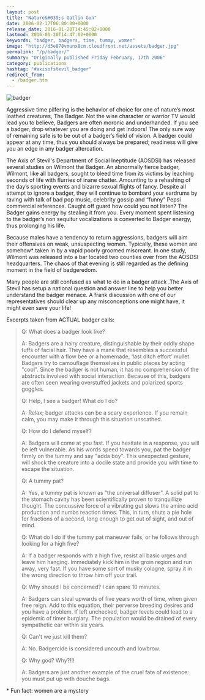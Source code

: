 ```yaml
---
layout: post
title: "Nature&#039;s Gatlin Gun"
date: 2006-02-17T06:00:00+0000
release_date: 2016-01-20T14:45:02+0000
lastmod: 2016-01-20T14:47:02+0000
keywords: "badger, badgers, time, tummy, women"
image: "http://d3e878vmunx8cm.cloudfront.net/assets/badger.jpg"
permalink: "/p/badger/"
summary: "Originally published Friday February, 17th 2006"
category: publications
hashtag: "#axisofstevil_badger"
redirect_from:
  - /badger.htm
---
```


[id_1]: http://d3e878vmunx8cm.cloudfront.net/assets/badger.jpg "badger"
![badger][id_1]

Aggressive time pilfering is the behavior of choice for one of nature’s most loathed creatures, The Badger. Not the wise character or warrior TV would lead you to believe, Badgers are often moronic and underhanded. If you see a badger, drop whatever you are doing and get indoors! The only sure way of remaining safe is to be out of a badger’s field of vision. A badger could appear at any time, thus you should always be prepared; readiness will give you an edge in any badger altercation.

The Axis of Stevil's Department of Social Ineptitude (AOSDSI) has released several studies on Wilmont the Badger. An abnormally fierce badger, Wilmont, like all badgers, sought to bleed time from its victims by leaching seconds of life with flurries of inane chatter. Amounting to a rehashing of the day’s sporting events and bizarre sexual flights of fancy. Despite all attempt to ignore a badger, they will continue to bombard your eardrums by raving with talk of bad pop music, celebrity gossip and “funny” Pepsi commercial references. Caught off guard how could you not listen? The Badger gains energy by stealing it from you. Every moment spent listening to the badger’s non sequitur vocalizations is converted to Badger energy, thus prolonging his life.

Because males have a tendency to return aggressions, badgers will aim their offensives on weak, unsuspecting women. Typically, these women are somehow* taken in by a vapid poorly groomed miscreant.
In one study, Wilmont was released into a bar located two counties over from the AOSDSI headquarters. The chaos of that evening is still regarded as the defining moment in the field of badgeredom. 

Many people are still confused as what to do in a badger attack .The Axis of Stevil has setup a national question and answer line to help you better understand the badger menace. A frank discussion with one of our representatives should clear up any misconceptions one might have, it might even save your life!

Excerpts taken from ACTUAL badger calls:

> Q: What does a badger look like?
>
> A: Badgers are a hairy creature, distinguishable by their oddly shape tuffs of facial hair. They have a mane that resembles a successful encounter with a flow bee or a homemade, ‘last ditch effort’ mullet. Badgers try to camouflage themselves in public places by acting "cool". Since the badger is not human, it has no comprehension of the abstracts involved with social interaction. Because of this, badgers are often seen wearing overstuffed jackets and polarized sports goggles.
> 
> Q: Help, I see a badger! What do I do?
>
> A: Relax; badger attacks can be a scary experience. If you remain calm, you may make it through this situation unscathed.
> 
> Q: How do I defend myself?
>
> A: Badgers will come at you fast. If you hesitate in a response, you will be left vulnerable. As his words speed towards you, pat the badger firmly on the tummy and say "adda boy". This unexpected gesture, will shock the creature into a docile state and provide you with time to escape the situation.
> 
> Q: A tummy pat?
>
> A: Yes, a tummy pat is known as “the universal diffuser”. A solid pat to the stomach cavity has been scientifically proven to tranquillize thought. The concussive force of a vibrating gut slows the amino acid production and numbs reaction times. This, in turn, shuts a pie hole for fractions of a second, long enough to get out of sight, and out of mind.
> 
> Q: What do I do if the tummy pat maneuver fails, or he follows through looking for a high five?
>
> A: If a badger responds with a high five, resist all basic urges and leave him hanging. Immediately kick him in the groin region and run away, very fast. If you have some sort of musky cologne, spray it in the wrong direction to throw him off your trail.
> 
> Q: Why should I be concerned? I can spare 10 minutes.
>
> A: Badgers can steal upwards of five years worth of time, when given free reign. Add to this equation, their perverse breeding desires and you have a problem. If left unchecked, badger levels could lead to a epidemic of timer burglary. The population would be drained of every sympathetic ear within six years.
> 
> Q: Can't we just kill them?
>
> A: No. Badgercide is considered uncouth and lowbrow.
> 
> Q: Why god? Why?!!!
>
> A: Badgers are just another example of the cruel fate of existence: you must put up with douche bags.

\* Fun fact: women are a mystery
